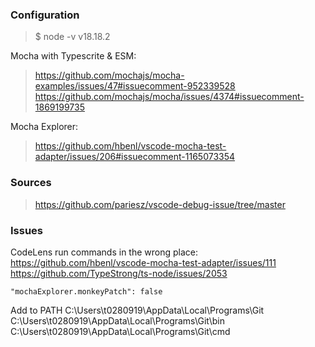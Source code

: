 ### Configuration

> $ node -v
v18.18.2

Mocha with Typescrite & ESM:
> https://github.com/mochajs/mocha-examples/issues/47#issuecomment-952339528
> https://github.com/mochajs/mocha/issues/4374#issuecomment-1869199735

Mocha Explorer:
> https://github.com/hbenl/vscode-mocha-test-adapter/issues/206#issuecomment-1165073354



### Sources

> https://github.com/pariesz/vscode-debug-issue/tree/master



### Issues

CodeLens run commands in the wrong place: 
https://github.com/hbenl/vscode-mocha-test-adapter/issues/111
https://github.com/TypeStrong/ts-node/issues/2053

```
"mochaExplorer.monkeyPatch": false
```


Add to PATH
C:\Users\t0280919\AppData\Local\Programs\Git\
C:\Users\t0280919\AppData\Local\Programs\Git\bin
C:\Users\t0280919\AppData\Local\Programs\Git\cmd
